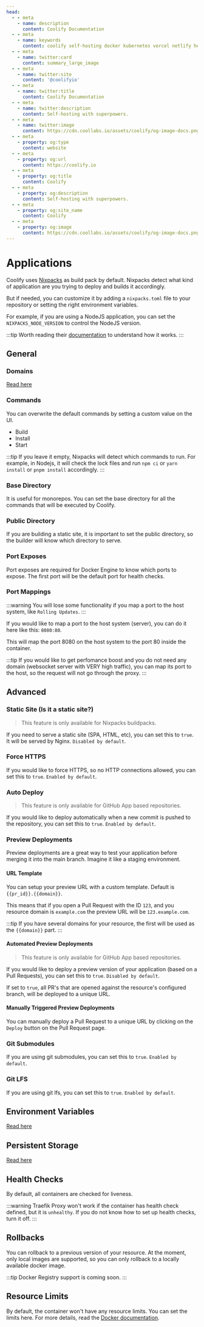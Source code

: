 ```yaml
---
head:
  - - meta
    - name: description
      content: Coolify Documentation
  - - meta
    - name: keywords
      content: coolify self-hosting docker kubernetes vercel netlify heroku render digitalocean aws gcp azure
  - - meta
    - name: twitter:card
      content: summary_large_image
  - - meta
    - name: twitter:site
      content: '@coolifyio'
  - - meta
    - name: twitter:title
      content: Coolify Documentation
  - - meta
    - name: twitter:description
      content: Self-hosting with superpowers.
  - - meta
    - name: twitter:image
      content: https://cdn.coollabs.io/assets/coolify/og-image-docs.png
  - - meta
    - property: og:type
      content: website
  - - meta
    - property: og:url
      content: https://coolify.io
  - - meta
    - property: og:title
      content: Coolify
  - - meta
    - property: og:description
      content: Self-hosting with superpowers.
  - - meta
    - property: og:site_name
      content: Coolify
  - - meta
    - property: og:image
      content: https://cdn.coollabs.io/assets/coolify/og-image-docs.png
---
```

# Applications

Coolify uses [Nixpacks](https://nixpacks.com) as build pack by default. Nixpacks detect what kind of application are you trying to deploy and builds it accordingly.

But if needed, you can customize it by adding a `nixpacks.toml` file to your repository or setting the right environment variables.

For example, if you are using a NodeJS application, you can set the `NIXPACKS_NODE_VERSION` to control the NodeJS version.

:::tip
Worth reading their [documentation](https://nixpacks.com/docs) to understand how it works.
:::

## General

### Domains

[Read here](/domains)

### Commands

You can overwrite the default commands by setting a custom value on the UI.

- Build
- Install
- Start

:::tip
If you leave it empty, Nixpacks will detect which commands to run. For example, in Nodejs, it will check the lock files and run `npm ci` or `yarn install` or `pnpm install` accordingly.
:::

### Base Directory

It is useful for monorepos. You can set the base directory for all the commands that will be executed by Coolify.

### Public Directory

If you are building a static site, it is important to set the public directory, so the builder will know which directory to serve.

### Port Exposes

Port exposes are required for Docker Engine to know which ports to expose. The first port will be the default port for health checks.

### Port Mappings

:::warning
You will lose some functionality if you map a port to the host system, like `Rolling Updates`.
:::

If you would like to map a port to the host system (server), you can do it here like this: `8080:80`.

This will map the port 8080 on the host system to the port 80 inside the container.

:::tip
If you would like to get perfomance boost and you do not need any domain (websocket server with VERY high traffic), you can map its port to the host, so the request will not go through the proxy.
:::

## Advanced

### Static Site (Is it a static site?)

> This feature is only available for Nixpacks buildpacks.

If you need to serve a static site (SPA, HTML, etc), you can set this to `true`. It will be served by Nginx. `Disabled by default`.

### Force HTTPS

If you would like to force HTTPS, so no HTTP connections allowed, you can set this to `true`. `Enabled by default`.

### Auto Deploy

> This feature is only available for GitHub App based repositories.

If you would like to deploy automatically when a new commit is pushed to the repository, you can set this to `true`. `Enabled by default`.

### Preview Deployments

Preview deployments are a great way to test your application before merging it into the main branch. Imagine it like a staging environment.

#### URL Template

You can setup your preview URL with a custom template. Default is <span v-pre>`{{pr_id}}.{{domain}}`</span>.

This means that if you open a Pull Request with the ID `123`, and you resource domain is `example.com` the preview URL will be `123.example.com`.

:::tip
If you have several domains for your resource, the first will be used as the <span v-pre>`{{domain}}`</span> part.
:::

#### Automated Preview Deployments

> This feature is only available for GitHub App based repositories.

If you would like to deploy a preview version of your application (based on a Pull Requests), you can set this to `true`. `Disabled by default`.

If set to `true`, all PR's that are opened against the resource's configured branch, will be deployed to a unique URL.

#### Manually Triggered Preview Deployments

You can manually deploy a Pull Request to a unique URL by clicking on the `Deploy` button on the Pull Request page.

### Git Submodules

If you are using git submodules, you can set this to `true`. `Enabled by default`.

### Git LFS

If you are using git lfs, you can set this to `true`. `Enabled by default`.

## Environment Variables

[Read here](/environment-variables.md)

## Persistent Storage

[Read here](/persistent-storage.md)

## Health Checks

By default, all containers are checked for liveness.

:::warning
Traefik Proxy won't work if the container has health check defined, but it is `unhealthy`. If you do not know how to set up health checks, turn it off.
:::

## Rollbacks

You can rollback to a previous version of your resource. At the moment, only local images are supported, so you can only rollback to a locally available docker image.

:::tip
Docker Registry support is coming soon.
:::


## Resource Limits

By default, the container won't have any resource limits. You can set the limits here. For more details, read the [Docker documentation](https://docs.docker.com/compose/compose-file/compose-file-v2/#cpu_count-cpu_percent-cpu_shares-cpu_period-cpu_quota-cpus-cpuset-domainname-hostname-ipc-mac_address-mem_limit-memswap_limit-mem_swappiness-mem_reservation-oom_kill_disable-oom_score_adj-privileged-read_only-shm_size-stdin_open-tty-user-working_dir).